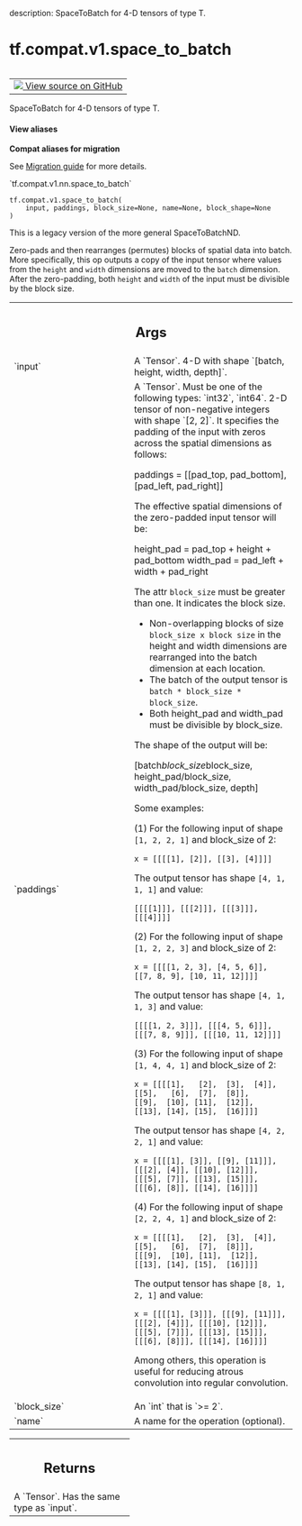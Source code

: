 description: SpaceToBatch for 4-D tensors of type T.

<div itemscope itemtype="http://developers.google.com/ReferenceObject">
<meta itemprop="name" content="tf.compat.v1.space_to_batch" />
<meta itemprop="path" content="Stable" />
</div>

# tf.compat.v1.space_to_batch

<!-- Insert buttons and diff -->

<table class="tfo-notebook-buttons tfo-api nocontent" align="left">
<td>
  <a target="_blank" href="https://github.com/tensorflow/tensorflow/blob/r2.4/tensorflow/python/ops/array_ops.py#L3857-L3875">
    <img src="https://www.tensorflow.org/images/GitHub-Mark-32px.png" />
    View source on GitHub
  </a>
</td>
</table>



SpaceToBatch for 4-D tensors of type T.

<section class="expandable">
  <h4 class="showalways">View aliases</h4>
  <p>
<b>Compat aliases for migration</b>
<p>See
<a href="https://www.tensorflow.org/guide/migrate">Migration guide</a> for
more details.</p>
<p>`tf.compat.v1.nn.space_to_batch`</p>
</p>
</section>

<pre class="devsite-click-to-copy prettyprint lang-py tfo-signature-link">
<code>tf.compat.v1.space_to_batch(
    input, paddings, block_size=None, name=None, block_shape=None
)
</code></pre>



<!-- Placeholder for "Used in" -->

This is a legacy version of the more general SpaceToBatchND.

Zero-pads and then rearranges (permutes) blocks of spatial data into batch.
More specifically, this op outputs a copy of the input tensor where values from
the `height` and `width` dimensions are moved to the `batch` dimension. After
the zero-padding, both `height` and `width` of the input must be divisible by the
block size.

<!-- Tabular view -->
 <table class="responsive fixed orange">
<colgroup><col width="214px"><col></colgroup>
<tr><th colspan="2"><h2 class="add-link">Args</h2></th></tr>

<tr>
<td>
`input`
</td>
<td>
A `Tensor`. 4-D with shape `[batch, height, width, depth]`.
</td>
</tr><tr>
<td>
`paddings`
</td>
<td>
A `Tensor`. Must be one of the following types: `int32`, `int64`.
2-D tensor of non-negative integers with shape `[2, 2]`. It specifies
the padding of the input with zeros across the spatial dimensions as follows:

paddings = [[pad_top, pad_bottom], [pad_left, pad_right]]

The effective spatial dimensions of the zero-padded input tensor will be:

height_pad = pad_top + height + pad_bottom
width_pad = pad_left + width + pad_right

The attr `block_size` must be greater than one. It indicates the block size.

* Non-overlapping blocks of size `block_size x block size` in the height and
width dimensions are rearranged into the batch dimension at each location.
* The batch of the output tensor is `batch * block_size * block_size`.
* Both height_pad and width_pad must be divisible by block_size.

The shape of the output will be:

[batch*block_size*block_size, height_pad/block_size, width_pad/block_size,
depth]

Some examples:

(1) For the following input of shape `[1, 2, 2, 1]` and block_size of 2:

```
x = [[[[1], [2]], [[3], [4]]]]
```

The output tensor has shape `[4, 1, 1, 1]` and value:

```
[[[[1]]], [[[2]]], [[[3]]], [[[4]]]]
```

(2) For the following input of shape `[1, 2, 2, 3]` and block_size of 2:

```
x = [[[[1, 2, 3], [4, 5, 6]],
[[7, 8, 9], [10, 11, 12]]]]
```

The output tensor has shape `[4, 1, 1, 3]` and value:

```
[[[[1, 2, 3]]], [[[4, 5, 6]]], [[[7, 8, 9]]], [[[10, 11, 12]]]]
```

(3) For the following input of shape `[1, 4, 4, 1]` and block_size of 2:

```
x = [[[[1],   [2],  [3],  [4]],
[[5],   [6],  [7],  [8]],
[[9],  [10], [11],  [12]],
[[13], [14], [15],  [16]]]]
```

The output tensor has shape `[4, 2, 2, 1]` and value:

```
x = [[[[1], [3]], [[9], [11]]],
[[[2], [4]], [[10], [12]]],
[[[5], [7]], [[13], [15]]],
[[[6], [8]], [[14], [16]]]]
```

(4) For the following input of shape `[2, 2, 4, 1]` and block_size of 2:

```
x = [[[[1],   [2],  [3],  [4]],
[[5],   [6],  [7],  [8]]],
[[[9],  [10], [11],  [12]],
[[13], [14], [15],  [16]]]]
```

The output tensor has shape `[8, 1, 2, 1]` and value:

```
x = [[[[1], [3]]], [[[9], [11]]], [[[2], [4]]], [[[10], [12]]],
[[[5], [7]]], [[[13], [15]]], [[[6], [8]]], [[[14], [16]]]]
```

Among others, this operation is useful for reducing atrous convolution into
regular convolution.
</td>
</tr><tr>
<td>
`block_size`
</td>
<td>
An `int` that is `>= 2`.
</td>
</tr><tr>
<td>
`name`
</td>
<td>
A name for the operation (optional).
</td>
</tr>
</table>



<!-- Tabular view -->
 <table class="responsive fixed orange">
<colgroup><col width="214px"><col></colgroup>
<tr><th colspan="2"><h2 class="add-link">Returns</h2></th></tr>
<tr class="alt">
<td colspan="2">
A `Tensor`. Has the same type as `input`.
</td>
</tr>

</table>


